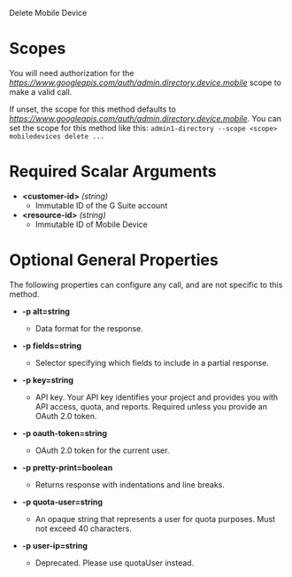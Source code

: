 Delete Mobile Device
# Scopes

You will need authorization for the *https://www.googleapis.com/auth/admin.directory.device.mobile* scope to make a valid call.

If unset, the scope for this method defaults to *https://www.googleapis.com/auth/admin.directory.device.mobile*.
You can set the scope for this method like this: `admin1-directory --scope <scope> mobiledevices delete ...`
# Required Scalar Arguments
* **&lt;customer-id&gt;** *(string)*
    - Immutable ID of the G Suite account
* **&lt;resource-id&gt;** *(string)*
    - Immutable ID of Mobile Device
# Optional General Properties

The following properties can configure any call, and are not specific to this method.

* **-p alt=string**
    - Data format for the response.

* **-p fields=string**
    - Selector specifying which fields to include in a partial response.

* **-p key=string**
    - API key. Your API key identifies your project and provides you with API access, quota, and reports. Required unless you provide an OAuth 2.0 token.

* **-p oauth-token=string**
    - OAuth 2.0 token for the current user.

* **-p pretty-print=boolean**
    - Returns response with indentations and line breaks.

* **-p quota-user=string**
    - An opaque string that represents a user for quota purposes. Must not exceed 40 characters.

* **-p user-ip=string**
    - Deprecated. Please use quotaUser instead.
